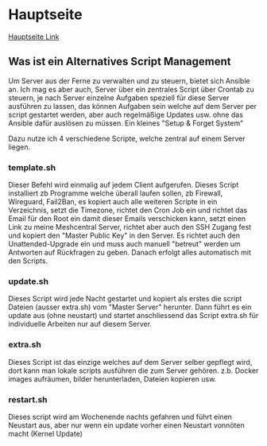 # Hauptseite
[Hauptseite Link](/README.md)

## Was ist ein Alternatives Script Management
Um Server aus der Ferne zu verwalten und zu steuern, bietet sich Ansible an.
Ich mag es aber auch, Server über ein zentrales Script über Crontab zu steuern, je nach Server einzelne Aufgaben speziell für diese Server ausführen zu lassen, das können Aufgaben sein welche auf dem Server per script gestartet werden, aber auch regelmäßige Updates usw. ohne das Ansible dafür auslösen zu müssen. Ein kleines "Setup & Forget System"

Dazu nutze ich 4 verschiedene Scripte, welche zentral auf einem Server liegen. 

### template.sh
Dieser Befehl wird einmalig auf jedem Client aufgerufen. Dieses Script installiert zb Programme welche überall laufen sollen, zb Firewall, Wireguard, Fail2Ban, es kopiert auch alle weiteren Scripte in ein Verzeichnis, setzt die Timezone, richtet den Cron Job ein und richtet das Email für den Root ein damit dieser Emails verschicken kann, setzt einen Link zu meine Meshcentral Server, richtet aber auch den SSH Zugang fest und kopiert den "Master Public Key" in den Server. Es richtet auch den Unattended-Upgrade ein und muss auch manuell "betreut" werden um Antworten auf Rückfragen zu geben. Danach erfolgt alles automatisch mit den Scripts.

### update.sh
Dieses Script wird jede Nacht gestartet und kopiert als erstes die script Dateien (ausser extra.sh) vom "Master Server" herunter. Dann führt es ein update aus (ohne neustart) und startet anschliessend das Script extra.sh für individuelle Arbeiten nur auf diesem Server.

### extra.sh
Dieses Script ist das einzige welches auf dem Server selber gepflegt wird, dort kann man lokale scripts ausführen die zum Server gehören.
z.b. Docker images aufräumen, bilder herunterladen, Dateien kopieren usw.

### restart.sh
Dieses script wird am Wochenende nachts gefahren und führt einen Neustart aus, aber nur wenn ein update vorher einen Neustart vonnöten macht (Kernel Update)